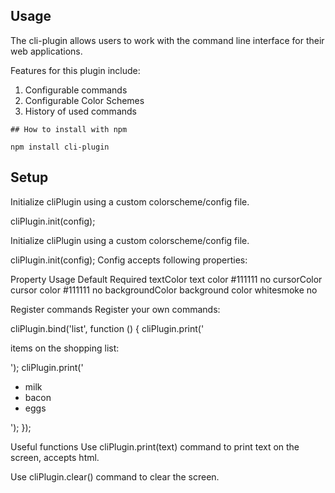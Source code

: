 ## Usage

 The cli-plugin allows users to work with the command line interface for their web applications. 

 Features for this plugin include: 

 1) Configurable commands
 2) Configurable Color Schemes
 3) History of used commands 

 ```
 ## How to install with npm

 npm install cli-plugin
 ```
 ## Setup

 Initialize cliPlugin using a custom colorscheme/config file.

 cliPlugin.init(config);
 
 Initialize cliPlugin using a custom colorscheme/config file.

 cliPlugin.init(config);
 Config accepts following properties:

 Property	Usage	Default	Required
 textColor	text color	#111111	no
 cursorColor	cursor color	#111111	no
 backgroundColor	background color	whitesmoke	no

 Register commands
 Register your own commands:

 cliPlugin.bind('list', function () {
   cliPlugin.print('<p>items on the shopping list:</p>');
   cliPlugin.print('<ul><li>milk</li><li>bacon</li><li>eggs</li></ul>');
 });

 Useful functions
 Use cliPlugin.print(text) command to print text on the screen, accepts html.

 Use cliPlugin.clear() command to clear the screen.